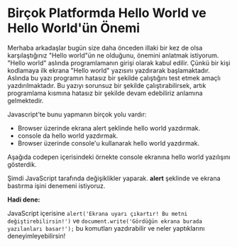 # Birçok Platformda Hello World ve Hello World'ün Önemi

Merhaba arkadaşlar bugün size daha önceden illaki bir kez de olsa karşılaştığınız "Hello world"ün ne olduğunu, önemini anlatmak istiyorum. "Hello world" aslında programlamanın girişi olarak kabul edilir. Çünkü bir kişi kodlamaya ilk ekrana "Hello world" yazısını yazdırarak başlamaktadır. Aslında bu yazı programın hatasız bir şekilde çalıştığını test etmek amaçlı yazdırılmaktadır. Bu yazıyı sorunsuz bir şekilde çalıştırabilirsek, artık programlama kısmına hatasız bir şekilde devam edebiliriz anlamına gelmektedir.

Javascript'te bunu yapmanın birçok yolu vardır:

- Browser üzerinde ekrana alert şeklinde hello world yazdırmak.
- console da hello world yazdırmak.
- Browser üzerinde console'u kullanarak hello world yazdırmak.


Aşağıda codepen içerisindeki örnekte console ekranına hello world yazılışını gösterdik.

Şimdi JavaScript tarafında değişiklikler yaparak. **alert** şeklinde ve ekrana bastırma işini denemeni istiyoruz.

**Hadi dene:**

JavaScript içerisine `alert('Ekrana uyarı çıkartır! Bu metni değiştirebilirsin!')` ve `document.write('Gördüğün ekrana burada yazılanları basar!');` bu komutları yazdırabilir ve neler yaptıklarını deneyimleyebilirsin!